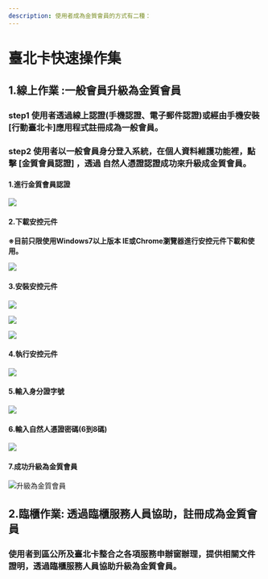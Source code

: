 ```yaml
---
description: 使用者成為金質會員的方式有二種：
---
```


# 臺北卡快速操作集

##  1.線上作業 :一般會員升級為金質會員

###  step1 使用者透過線上認證\(手機認證、電子郵件認證\)或經由手機安裝\[行動臺北卡\]應用程式註冊成為一般會員。

###  step2 使用者以一般會員身分登入系統，在個人資料維護功能裡，點擊 \[金質會員認證\] ，透過 自然人憑證認證成功來升級成金質會員。

####  1.進行金質會員認證

![](.gitbook/assets/yi-ban-hui-yuan-1.png)

####  2.下載安控元件

**※目前只限使用Windows7以上版本 IE或Chrome瀏覽器進行安控元件下載和使用。**

![](.gitbook/assets/xia-zai-an-kong-yuan-jian.png)

####  3.安裝安控元件

![](.gitbook/assets/an-zhuang-an-kong-yuan-jian.png)

![](.gitbook/assets/an-zhuang-an-kong-yuan-jian-confirm%20%281%29.png)

![](.gitbook/assets/an-zhuang-an-kong-yuan-jian-confirmok.png)

####  4.執行安控元件

![](.gitbook/assets/zhi-hang-an-kong-yuan-jian-going%20%281%29.png)

####  5.輸入身分證字號 

![](.gitbook/assets/idkeyin%20%281%29.png)

####  6.輸入自然人憑證密碼\(6到8碼\)

![](.gitbook/assets/password2%20%281%29.png)

####  7.成功升級為金質會員

![&#x5347;&#x7D1A;&#x70BA;&#x91D1;&#x8CEA;&#x6703;&#x54E1;](.gitbook/assets/result%20%281%29.png)

##  2.臨櫃作業: 透過臨櫃服務人員協助，註冊成為金質會員

###  使用者到區公所及臺北卡整合之各項服務申辦窗辦理，提供相關文件證明，透過臨櫃服務人員協助升級為金質會員。

